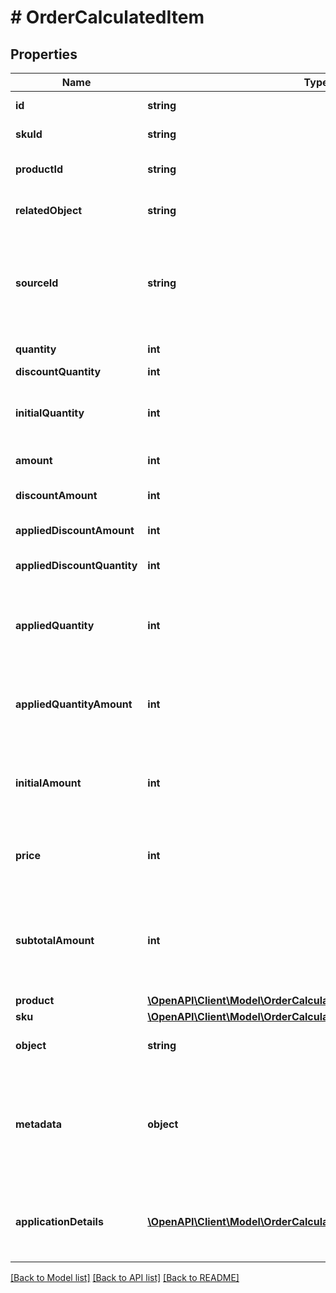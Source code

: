 # # OrderCalculatedItem

## Properties

Name | Type | Description | Notes
------------ | ------------- | ------------- | -------------
**id** | **string** | Unique identifier of the order line item. | [optional]
**skuId** | **string** | Unique identifier of the SKU. It is assigned by Voucherify. | [optional]
**productId** | **string** | Unique identifier of the product. It is assigned by Voucherify. | [optional]
**relatedObject** | **string** | Used along with the source_id property, can be set to either sku or product. | [optional]
**sourceId** | **string** | The merchant&#39;s product/SKU ID (if it is different from the Voucherify product/SKU ID). It is useful in the integration between multiple systems. It can be an ID from an eCommerce site, a database, or a third-party service. | [optional]
**quantity** | **int** | The quantity of the particular item in the cart. | [optional]
**discountQuantity** | **int** | Number of dicounted items. | [optional]
**initialQuantity** | **int** | A positive integer in the smallest unit quantity representing the total amount of the order; this is the sum of the order items&#39; quantity. | [optional]
**amount** | **int** | The total amount of the order item (price * quantity). | [optional]
**discountAmount** | **int** | Sum of all order-item-level discounts applied to the order. | [optional]
**appliedDiscountAmount** | **int** | This field shows the order-level discount applied. | [optional]
**appliedDiscountQuantity** | **int** | Number of the discounted items applied in the transaction. | [optional]
**appliedQuantity** | **int** | Quantity of items changed by the application of a new quantity items. It can be positive when an item is added or negative if an item is replaced. | [optional]
**appliedQuantityAmount** | **int** | Amount for the items changed by the application of a new quantity items. It can be positive when an item is added or negative if an item is replaced. | [optional]
**initialAmount** | **int** | A positive integer in the smallest currency unit (e.g. 100 cents for $1.00) representing the total amount of the order. This is the sum of the order items&#39; amounts. | [optional]
**price** | **int** | Unit price of an item. Value is multiplied by 100 to precisely represent 2 decimal places. For example &#x60;10000 cents&#x60; for &#x60;$100.00&#x60;. | [optional]
**subtotalAmount** | **int** | Final order item amount after the applied item-level discount.  If there are no item-level discounts applied, this item is equal to the &#x60;amount&#x60;.    &#x60;subtotal_amount&#x60;&#x3D;&#x60;amount&#x60;-&#x60;applied_discount_amount&#x60; | [optional]
**product** | [**\OpenAPI\Client\Model\OrderCalculatedItemProduct**](OrderCalculatedItemProduct.md) |  | [optional]
**sku** | [**\OpenAPI\Client\Model\OrderCalculatedItemSku**](OrderCalculatedItemSku.md) |  | [optional]
**object** | **string** | The type of the object represented by JSON. | [optional] [default to 'order_item']
**metadata** | **object** | A set of custom key/value pairs that you can attach to an item object. It can be useful for storing additional information about the item in a structured format. It can be used to define business validation rules or discount formulas. | [optional]
**applicationDetails** | [**\OpenAPI\Client\Model\OrderCalculatedItemApplicationDetailsItem[]**](OrderCalculatedItemApplicationDetailsItem.md) | Array containing details about the items that are replaced and the items that are replacements for discounts with the &#x60;REPLACE_ITEMS&#x60; effect. | [optional]

[[Back to Model list]](../../README.md#models) [[Back to API list]](../../README.md#endpoints) [[Back to README]](../../README.md)

